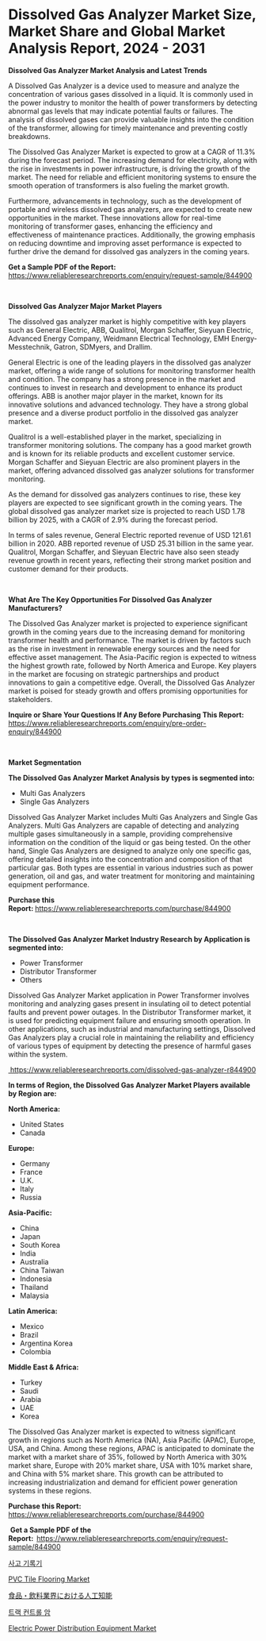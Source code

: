 <p><h1>Dissolved Gas Analyzer Market Size, Market Share and Global Market Analysis Report, 2024 - 2031</h1></p><p><strong>Dissolved Gas Analyzer Market Analysis and Latest Trends</strong></p>
<p><p>A Dissolved Gas Analyzer is a device used to measure and analyze the concentration of various gases dissolved in a liquid. It is commonly used in the power industry to monitor the health of power transformers by detecting abnormal gas levels that may indicate potential faults or failures. The analysis of dissolved gases can provide valuable insights into the condition of the transformer, allowing for timely maintenance and preventing costly breakdowns.</p><p>The Dissolved Gas Analyzer Market is expected to grow at a CAGR of 11.3% during the forecast period. The increasing demand for electricity, along with the rise in investments in power infrastructure, is driving the growth of the market. The need for reliable and efficient monitoring systems to ensure the smooth operation of transformers is also fueling the market growth.</p><p>Furthermore, advancements in technology, such as the development of portable and wireless dissolved gas analyzers, are expected to create new opportunities in the market. These innovations allow for real-time monitoring of transformer gases, enhancing the efficiency and effectiveness of maintenance practices. Additionally, the growing emphasis on reducing downtime and improving asset performance is expected to further drive the demand for dissolved gas analyzers in the coming years.</p></p>
<p><strong>Get a Sample PDF of the Report:&nbsp;</strong> <a href="https://www.reliableresearchreports.com/enquiry/request-sample/844900">https://www.reliableresearchreports.com/enquiry/request-sample/844900</a></p>
<p>&nbsp;</p>
<p><strong>Dissolved Gas Analyzer Major Market Players</strong></p>
<p><p>The dissolved gas analyzer market is highly competitive with key players such as General Electric, ABB, Qualitrol, Morgan Schaffer, Sieyuan Electric, Advanced Energy Company, Weidmann Electrical Technology, EMH Energy-Messtechnik, Gatron, SDMyers, and Drallim. </p><p>General Electric is one of the leading players in the dissolved gas analyzer market, offering a wide range of solutions for monitoring transformer health and condition. The company has a strong presence in the market and continues to invest in research and development to enhance its product offerings. ABB is another major player in the market, known for its innovative solutions and advanced technology. They have a strong global presence and a diverse product portfolio in the dissolved gas analyzer market. </p><p>Qualitrol is a well-established player in the market, specializing in transformer monitoring solutions. The company has a good market growth and is known for its reliable products and excellent customer service. Morgan Schaffer and Sieyuan Electric are also prominent players in the market, offering advanced dissolved gas analyzer solutions for transformer monitoring. </p><p>As the demand for dissolved gas analyzers continues to rise, these key players are expected to see significant growth in the coming years. The global dissolved gas analyzer market size is projected to reach USD 1.78 billion by 2025, with a CAGR of 2.9% during the forecast period. </p><p>In terms of sales revenue, General Electric reported revenue of USD 121.61 billion in 2020. ABB reported revenue of USD 25.31 billion in the same year. Qualitrol, Morgan Schaffer, and Sieyuan Electric have also seen steady revenue growth in recent years, reflecting their strong market position and customer demand for their products.</p></p>
<p>&nbsp;</p>
<p><strong>What Are The Key Opportunities For Dissolved Gas Analyzer Manufacturers?</strong></p>
<p><p>The Dissolved Gas Analyzer market is projected to experience significant growth in the coming years due to the increasing demand for monitoring transformer health and performance. The market is driven by factors such as the rise in investment in renewable energy sources and the need for effective asset management. The Asia-Pacific region is expected to witness the highest growth rate, followed by North America and Europe. Key players in the market are focusing on strategic partnerships and product innovations to gain a competitive edge. Overall, the Dissolved Gas Analyzer market is poised for steady growth and offers promising opportunities for stakeholders.</p></p>
<p><strong>Inquire or Share Your Questions If Any Before Purchasing This Report:</strong> <a href="https://www.reliableresearchreports.com/enquiry/pre-order-enquiry/844900">https://www.reliableresearchreports.com/enquiry/pre-order-enquiry/844900</a></p>
<p>&nbsp;</p>
<p><strong>Market Segmentation</strong></p>
<p><strong>The Dissolved Gas Analyzer Market Analysis by types is segmented into:</strong></p>
<p><ul><li>Multi Gas Analyzers</li><li>Single Gas Analyzers</li></ul></p>
<p><p>Dissolved Gas Analyzer Market includes Multi Gas Analyzers and Single Gas Analyzers. Multi Gas Analyzers are capable of detecting and analyzing multiple gases simultaneously in a sample, providing comprehensive information on the condition of the liquid or gas being tested. On the other hand, Single Gas Analyzers are designed to analyze only one specific gas, offering detailed insights into the concentration and composition of that particular gas. Both types are essential in various industries such as power generation, oil and gas, and water treatment for monitoring and maintaining equipment performance.</p></p>
<p><strong>Purchase this Report:&nbsp;</strong><a href="https://www.reliableresearchreports.com/purchase/844900">https://www.reliableresearchreports.com/purchase/844900</a></p>
<p>&nbsp;</p>
<p><strong>The Dissolved Gas Analyzer Market Industry Research by Application is segmented into:</strong></p>
<p><ul><li>Power Transformer</li><li>Distributor Transformer</li><li>Others</li></ul></p>
<p><p>Dissolved Gas Analyzer Market application in Power Transformer involves monitoring and analyzing gases present in insulating oil to detect potential faults and prevent power outages. In the Distributor Transformer market, it is used for predicting equipment failure and ensuring smooth operation. In other applications, such as industrial and manufacturing settings, Dissolved Gas Analyzers play a crucial role in maintaining the reliability and efficiency of various types of equipment by detecting the presence of harmful gases within the system.</p></p>
<p><a href="https://www.reliableresearchreports.com/dissolved-gas-analyzer-r844900">&nbsp;https://www.reliableresearchreports.com/dissolved-gas-analyzer-r844900</a></p>
<p><strong>In terms of Region, the Dissolved Gas Analyzer Market Players available by Region are:</strong></p>
<p>
    <p> <strong> North America: </strong>
        <ul>
            <li>United States</li>
            <li>Canada</li>
        </ul>
        </p> 
    <p> <strong> Europe: </strong>
        <ul>
            <li>Germany</li>
            <li>France</li>
            <li>U.K.</li>
            <li>Italy</li>
            <li>Russia</li>
        </ul>
        </p> 
    <p> <strong> Asia-Pacific: </strong>
        <ul>
            <li>China</li>
            <li>Japan</li>
            <li>South Korea</li>
            <li>India</li>
            <li>Australia</li>
            <li>China Taiwan</li>
            <li>Indonesia</li>
            <li>Thailand</li>
            <li>Malaysia</li>
        </ul>
        </p> 
    <p> <strong> Latin America: </strong>
        <ul>
            <li>Mexico</li>
            <li>Brazil</li>
            <li>Argentina Korea</li>
            <li>Colombia</li>
        </ul>
        </p> 
    <p> <strong> Middle East & Africa: </strong>
        <ul>
            <li>Turkey</li>
            <li>Saudi</li>
            <li>Arabia</li>
            <li>UAE</li>
            <li>Korea</li>
        </ul>
    </p>
    </p>
<p><p>The Dissolved Gas Analyzer market is expected to witness significant growth in regions such as North America (NA), Asia Pacific (APAC), Europe, USA, and China. Among these regions, APAC is anticipated to dominate the market with a market share of 35%, followed by North America with 30% market share, Europe with 20% market share, USA with 10% market share, and China with 5% market share. This growth can be attributed to increasing industrialization and demand for efficient power generation systems in these regions.</p></p>
<p><strong>Purchase this Report: </strong><a href="https://www.reliableresearchreports.com/purchase/844900">https://www.reliableresearchreports.com/purchase/844900</a></p>
<p>&nbsp;<strong>Get a Sample PDF of the Report:&nbsp;&nbsp;</strong><a href="https://www.reliableresearchreports.com/enquiry/request-sample/844900">https://www.reliableresearchreports.com/enquiry/request-sample/844900</a></p>
<p><strong></strong></p>
<p><p><a href="https://medium.com/@vallieemard2023/%EC%82%AC%EA%B3%A0-%EA%B8%B0%EB%A1%9D-%EC%9E%A5%EC%B9%98-%EC%8B%9C%EC%9E%A5-%EA%B2%BD%EC%9F%81-%EB%B6%84%EC%84%9D-%EC%8B%9C%EC%9E%A5-%EB%8F%99%ED%96%A5-%EB%B0%8F-2031%EB%85%84%EA%B9%8C%EC%A7%80%EC%9D%98-%EC%98%88%EC%B8%A1-65deb061a0b1">사고 기록기</a></p><p><a href="https://issuu.com/reportprime-2/docs/pvc-tile-flooring-market-size-2030.pptx">PVC Tile Flooring Market</a></p><p><a href="https://medium.com/@davidowell8/%E9%A3%9F%E5%93%81%E9%A3%B2%E6%96%99%E5%B8%82%E5%A0%B4%E3%81%AB%E3%81%8A%E3%81%91%E3%82%8B%E4%BA%BA%E5%B7%A5%E7%9F%A5%E8%83%BD-%E7%A8%AE%E9%A1%9E-%E3%82%A2%E3%83%97%E3%83%AA%E3%82%B1%E3%83%BC%E3%82%B7%E3%83%A7%E3%83%B3-%E5%9C%B0%E7%90%86%E3%81%AB%E3%82%88%E3%82%8B%E5%8C%85%E6%8B%AC%E7%9A%84%E3%81%AA%E8%A9%95%E4%BE%A1-28e377861edb">食品・飲料業界における人工知能</a></p><p><a href="https://github.com/iansanftyord09878/Market-Research-Report-List-1/blob/main/232411926106.md">트랙 컨트롤 암</a></p><p><a href="https://github.com/jsmusil/Market-Research-Report-List-2/blob/main/electric-power-distribution-equipment-market.md">Electric Power Distribution Equipment Market</a></p></p>